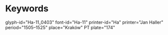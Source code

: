# Keywords
glyph-id="Ha-11_0403"
font-id="Ha-11"
printer-id="Ha"
printer="Jan Haller"
period="1505–1525"
place="Kraków"
PT plate="174"
